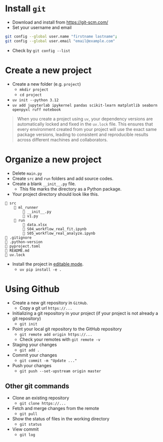 # Install `git`

- Download and install from https://git-scm.com/
- Set your username and email

```bash
git config --global user.name "firstname lastname";
git config --global user.email "email@example.com"
```

- Check by `git config --list`

# Create a new project

- Create a new folder (e.g. `project`)
  - `mkdir project`
  - `cd project`
- `uv init --python 3.12`
- `uv add jupyterlab ipykernel pandas scikit-learn matplotlib seaborn openpyxl ruff notebook`

> When you create a project using `uv`, your dependency versions are automatically locked and fixed in the `uv.lock` file. This ensures that every environment created from your project will use the exact same package versions, leading to consistent and reproducible results across different machines and collaborators.

# Organize a new project

- Delete `main.py`
- Create `src` and `run` folders and add source codes.
- Create a blank `__init__.py` file.
  - This file marks the directory as a Python package.
- Your project directory should look like this.

```
📁 src
    📁 ml_runner
        📄 __init__.py
        📄 v1.py
    📁 run
        📄 data.xlsx
        📄 S04_workflow_real_fit.ipynb
        📄 S05_workflow_real_analyze.ipynb
📄 .gitignore
📄 .python-version
📄 pyproject.toml
📄 README.md
📄 uv.lock
```

- Install the project in [editable mode](https://setuptools.pypa.io/en/latest/userguide/development_mode.html).
  - `uv pip install -e .`

# Using Github

- Create a new git repository in `GitHub`.
  - Copy a git url `https://...`
- Initializing a git repository in your project (if your project is not already a git repository)
  - `git init`
- Point your local git repository to the GitHub repository
  - `git remote add origin https://...`
  - Check your remotes with `git remote -v`
- Staging your changes
  - `git add .`
- Commit your changes
  - `git commit -m "Update ..."`
- Push your changes
  - `git push --set-upstream origin master`

## Other git commands

- Clone an existing repository
  - `git clone https://...`
- Fetch and merge changes from the remote
  - `git pull`
- Show the status of files in the working directory
  - `git status`
- View commit
  - `git log`
